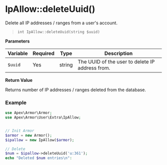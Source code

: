 
# IpAllow::deleteUuid()

Delete all IP addresses / ranges from a user's account.

> `int IpAllow::deleteUuid(string $uuid)`

**Parameters**

Variable | Required | Type | Description
------------- |------------- |------------- |------------- 
`$uuid` | Yes | string | The UUID of the user to delete IP address from.


**Return Value**

Returns number of IP addresses / ranges deleted from the database.


### Example

~~~php
use Apex\Armor\Armor;
use Apex\Armor\User\Extra\IpAllow;


// Init Armor
$armor = new Armor();
$ipallow = new IpAllow($armor);

// Delete
$num = $ipallow->deleteUuid('u:361');
echo "Deleted $num entries\n":
~~~



